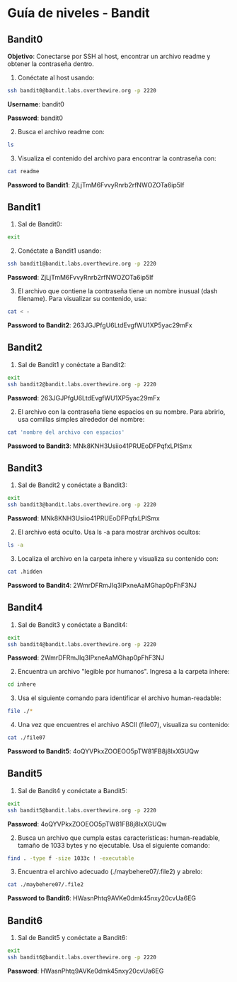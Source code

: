 # Guía de niveles - Bandit
## Bandit0
**Objetivo**: Conectarse por SSH al host, encontrar un archivo readme y obtener la contraseña dentro.

1. Conéctate al host usando:

```bash
ssh bandit0@bandit.labs.overthewire.org -p 2220
```

**Username**: bandit0

**Password**: bandit0

2. Busca el archivo readme con:

```bash
ls
```

3. Visualiza el contenido del archivo para encontrar la contraseña con:

```bash
cat readme
```
**Password to Bandit1**: ZjLjTmM6FvvyRnrb2rfNWOZOTa6ip5If

## Bandit1

1. Sal de Bandit0:

```bash
exit
```

2. Conéctate a Bandit1 usando:

```bash
ssh bandit1@bandit.labs.overthewire.org -p 2220
```
**Password**: ZjLjTmM6FvvyRnrb2rfNWOZOTa6ip5If

3. El archivo que contiene la contraseña tiene un nombre inusual (dash filename). Para visualizar su contenido, usa:

```bash
cat < -
```
**Password to Bandit2**: 263JGJPfgU6LtdEvgfWU1XP5yac29mFx

## Bandit2

1. Sal de Bandit1 y conéctate a Bandit2:

```bash
exit
ssh bandit2@bandit.labs.overthewire.org -p 2220
```
**Password**: 263JGJPfgU6LtdEvgfWU1XP5yac29mFx

2. El archivo con la contraseña tiene espacios en su nombre. Para abrirlo, usa comillas simples alrededor del nombre:

```bash
cat 'nombre del archivo con espacios'
```

**Password to Bandit3**: MNk8KNH3Usiio41PRUEoDFPqfxLPlSmx

## Bandit3

1. Sal de Bandit2 y conéctate a Bandit3:

```bash
exit
ssh bandit3@bandit.labs.overthewire.org -p 2220
```
**Password**: MNk8KNH3Usiio41PRUEoDFPqfxLPlSmx

2. El archivo está oculto. Usa ls -a para mostrar archivos ocultos:

```bash
ls -a
```
3. Localiza el archivo en la carpeta inhere y visualiza su contenido con:

```bash
cat .hidden
```
**Password to Bandit4**: 2WmrDFRmJIq3IPxneAaMGhap0pFhF3NJ

## Bandit4

1. Sal de Bandit3 y conéctate a Bandit4:

```bash
exit
ssh bandit4@bandit.labs.overthewire.org -p 2220
```
**Password**: 2WmrDFRmJIq3IPxneAaMGhap0pFhF3NJ

2. Encuentra un archivo "legible por humanos". Ingresa a la carpeta inhere:

```bash
cd inhere
```

3. Usa el siguiente comando para identificar el archivo human-readable:

```bash
file ./*
```

4. Una vez que encuentres el archivo ASCII (file07), visualiza su contenido:

```bash
cat ./file07
```

**Password to Bandit5**: 4oQYVPkxZOOEOO5pTW81FB8j8lxXGUQw

## Bandit5

1. Sal de Bandit4 y conéctate a Bandit5:

```bash
exit
ssh bandit5@bandit.labs.overthewire.org -p 2220
```
**Password**: 4oQYVPkxZOOEOO5pTW81FB8j8lxXGUQw

2. Busca un archivo que cumpla estas características: human-readable, tamaño de 1033 bytes y no ejecutable. Usa el siguiente comando:

```bash
find . -type f -size 1033c ! -executable
```

3. Encuentra el archivo adecuado (./maybehere07/.file2) y abrelo:

```bash
cat ./maybehere07/.file2
```

**Password to Bandit6**: HWasnPhtq9AVKe0dmk45nxy20cvUa6EG

## Bandit6

1. Sal de Bandit5 y conéctate a Bandit6:

```bash
exit
ssh bandit6@bandit.labs.overthewire.org -p 2220
```
**Password**: HWasnPhtq9AVKe0dmk45nxy20cvUa6EG
